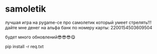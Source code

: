 # samoletik
лучшая игра на pygame-ce про самолетик который умеет стрелять!!! дайте мне денег на альфа банк по номеру карты: 2200154503609504

будет много обновлений😎😎😎😋

pip install -r req.txt
